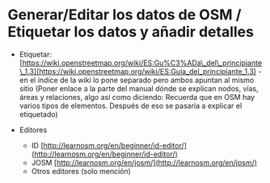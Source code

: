 # Generar/Editar los datos de OSM / Etiquetar los datos y añadir detalles

* Etiquetar: [https://wiki.openstreetmap.org/wiki/ES:Gu%C3%ADa\_del\_principiante\_1.3](https://wiki.openstreetmap.org/wiki/ES:Guía_del_principiante_1.3) -en el índice de la wiki lo pone separado pero ambos apuntan al mismo sitio \(Poner enlace a la parte del manual dónde se explican nodos, vías, áreas y relaciones, algo así como diciendo: Recuerda que en OSM hay varios tipos de elementos. Después de eso se pasaría a explicar el etiquetado\)

* Editores

  * ID [http://learnosm.org/en/beginner/id-editor/](http://learnosm.org/en/beginner/id-editor/)
  * JOSM [http://learnosm.org/en/josm/](http://learnosm.org/en/josm/)
  * Otros editores \(solo mención\)



